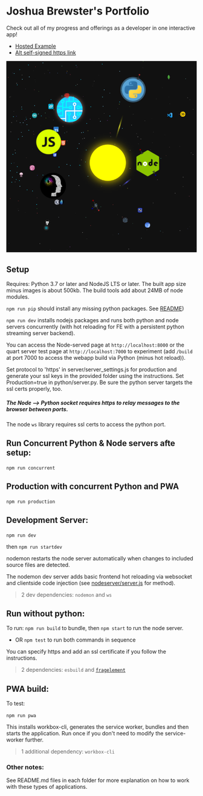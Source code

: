 # Joshua Brewster's Portfolio 

Check out all of my progress and offerings as a developer in one interactive app! 
- [Hosted Example](https://190.92.148.106) 
- [Alt self-signed https link](https://190.92.148.106:8080/)

![image](src/assets/screenshots/myapp.png)


## Setup

Requires: Python 3.7 or later and NodeJS LTS or later. The built app size minus images is about 500kb. The build tools add about 24MB of node modules.

`npm run pip` should install any missing python packages. See [README](https://github.com/moothyknight/esbuild_base_python/blob/master/python/README.md))

`npm run dev` installs nodejs packages and runs both python and node servers concurrently (with hot reloading for FE with a persistent python streaming server backend).

You can access the Node-served page at `http://localhost:8000` or the quart server test page at `http://localhost:7000` to experiment (add `/build` at port 7000 to access the webapp build via Python (minus hot reload)). 

Set protocol to 'https' in server/server_settings.js for production and generate your ssl keys in the provided folder using the instructions. Set Production=true in python/server.py. Be sure the python server targets the ssl certs properly, too.

##### The Node --> Python socket requires https to relay messages to the browser between ports.

The node `ws` library requires ssl certs to access the python port.

## Run Concurrent Python & Node servers afte setup: 

`npm run concurrent`

## Production with concurrent Python and PWA

`npm run production`

## Development Server:

`npm run dev`

then `npm run startdev` 

nodemon restarts the node server automatically when changes to included source files are detected.

The nodemon dev server adds basic frontend hot reloading via websocket and clientside code injection (see [nodeserver/server.js](https://github.com/moothyknight/esbuild_base/blob/master/node_server/server.js) for method).

> 2 dev dependencies: `nodemon` and `ws`

## Run without python:

To run: `npm run build` to bundle, then `npm start` to run the node server.

* OR `npm test` to run both commands in sequence

You can specify https and add an ssl certificate if you follow the instructions.

>2 dependencies: `esbuild` and [`fragelement`](https://github.com/brainsatplay/domelement)

## PWA build:

To test:

`npm run pwa` 

This installs workbox-cli, generates the service worker, bundles and then starts the application. Run once if you don't need to modify the service-worker further.

> 1 additional dependency: `workbox-cli`

### Other notes:

See README.md files in each folder for more explanation on how to work with these types of applications.
